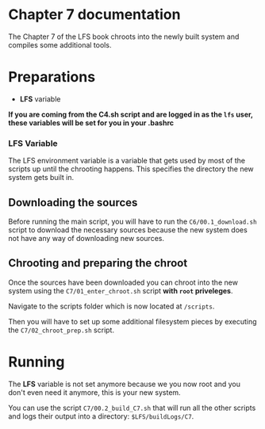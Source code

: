 # Chapter 7 documentation

The Chapter 7 of the LFS book chroots into the newly built system and compiles some additional tools.

# Preparations

- **LFS** variable

**If you are coming from the C4.sh script and are logged in as the `lfs` user, these variables will be set for you in your .bashrc**

### LFS Variable

The LFS environment variable is a variable that gets used by most of the scripts up until the chrooting happens. This specifies the directory the new system gets built in.

## Downloading the sources

Before running the main script, you will have to run the `C6/00.1_download.sh` script to download the necessary sources because the new system does not have any way of downloading new sources.

## Chrooting and preparing the chroot

Once the sources have been downloaded you can chroot into the new system using the `C7/01_enter_chroot.sh` script **with `root` priveleges**.

Navigate to the scripts folder which is now located at `/scripts`.

Then you will have to set up some additional filesystem pieces by executing the `C7/02_chroot_prep.sh` script.

# Running

The **LFS** variable is not set anymore because we you now root and you don't even need it anymore, this is your new system.

 You can use the script `C7/00.2_build_C7.sh` that will run all the other scripts and logs their output into a directory: `$LFS/buildLogs/C7`.
